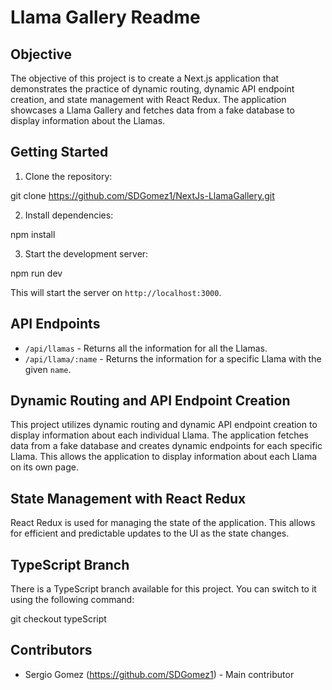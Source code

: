# Llama Gallery Readme

## Objective

The objective of this project is to create a Next.js application that demonstrates the practice of dynamic routing, dynamic API endpoint creation, and state management with React Redux. The application showcases a Llama Gallery and fetches data from a fake database to display information about the Llamas.

## Getting Started

1. Clone the repository:

git clone https://github.com/SDGomez1/NextJs-LlamaGallery.git

2. Install dependencies:

npm install

3. Start the development server:

npm run dev

This will start the server on `http://localhost:3000`.

## API Endpoints

- `/api/llamas` - Returns all the information for all the Llamas.
- `/api/llama/:name` - Returns the information for a specific Llama with the given `name`.

## Dynamic Routing and API Endpoint Creation

This project utilizes dynamic routing and dynamic API endpoint creation to display information about each individual Llama. The application fetches data from a fake database and creates dynamic endpoints for each specific Llama. This allows the application to display information about each Llama on its own page.

## State Management with React Redux

React Redux is used for managing the state of the application. This allows for efficient and predictable updates to the UI as the state changes.

## TypeScript Branch

There is a TypeScript branch available for this project. You can switch to it using the following command:

git checkout typeScript

## Contributors

- Sergio Gomez (https://github.com/SDGomez1) - Main contributor
